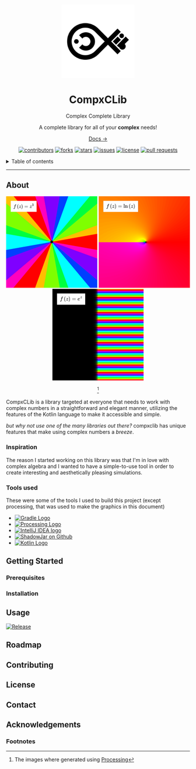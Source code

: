 <div id="top"></div>

<div align=center>
<img src="https://github.com/KanwiNeko/compxclib/blob/main/assets/Repo%20Icon.png?raw=true" alt="Repository Icon" width="200">
<h1> <b>CompxCLib</b> </h1>
Complex Complete Library
<br/>
<!-- Description  -->

A complete library for all of your <b>complex</b> needs!

<a href="https://github.com/KanwiNeko/compxclib/wiki">Docs →</a>
<br/>

[![contributors][Contributors]][Contributors-url]
[![forks][Forks]][Forks-url]
[![stars][Stars]][Stars-url]
[![issues][Issues]][Issues-url]
[![license][License]][License-url]
[![pull requests][PullRequests]][PullRequests-url]

</div>

<details>
    <summary>Table of contents</summary>
        <ol>
            <li><a href="#About">About</a></li>
                <ul>
                    <li><a href="#Inspiration">Inspiration</a></li>
                    <li><a href="#Tools used">Tools used</a></li>
                </ul>
            <li><a href="#Getting Started">Getting Started</a></li>
                <ul>
                    <li><a href="#Prerequisites">Prerequisites</a></li>
                    <li><a href="#Installation">Installation</a></li>
                </ul>
            <li><a href="#Usage">Usage</a></li>
            <li><a href="#Roadmap">Roadmap</a></li>
            <li><a href="#Contributing">Contributing</a></li>
            <li><a href="#License">License</a></li>
            <li><a href="#Contact">Contact</a></li>
            <li><a href="#Acknowledgements">Acknowledgements</a></li>
        </ol>
</details>

---

## About


<div align="center">


<img src="https://raw.githubusercontent.com/KanwiNeko/compxclib/main/assets/examples/1.png" alt="Graph of a complex function" width="250">
<img src="https://raw.githubusercontent.com/KanwiNeko/compxclib/main/assets/examples/2.png" alt="Graph of a complex function" width="250">
<img src="https://raw.githubusercontent.com/KanwiNeko/compxclib/main/assets/examples/3.png" alt="Graph of a complex function" width="250">

[^1]

</div>


CompxCLib is a library targeted at everyone that needs to work with complex numbers in a straightforward and elegant manner, utilizing the features of the Kotlin language to make it accessible and simple.

*but why not use one of the many libraries out there?* compxclib has unique features that make using complex numbers a *breeze*.
### Inspiration
The reason I started working on this library was that I'm in love with complex algebra and I wanted to have a simple-to-use tool in order to create interesting and aesthetically pleasing simulations.
### Tools used
These were some of the tools I used to build this project (except processing, that was used to make the graphics in this document)

 - [![Gradle Logo][GradleIMG]][Gradle]
 - [![Processing Logo][ProcessingIMG]][Processing]
 - [![IntelliJ IDEA logo][IntelliJIMG]][Idea]
 - [![ShadowJar on Github][ShadowJarIMG]][ShadowJar]
 - [![Kotlin Logo][KotlinIMG]][Kotlin]

## Getting Started
### Prerequisites
### Installation
## Usage

[![Release](https://jitpack.io/v/kanwineko/compxclib.svg?style=flat-square)](https://jitpack.io/#kanwineko/compxclib)

## Roadmap
## Contributing
## License
## Contact
## Acknowledgements
### Footnotes
[^1]: The images where generated using [Processing]

<!-- LINKS AND IMAGES -->

[Contributors]: https://img.shields.io/github/contributors/KanwiNeKo/compxclib?color=blue&style=for-the-badge
[Forks]: https://img.shields.io/github/forks/kanwineko/compxclib?style=for-the-badge
[Stars]: https://img.shields.io/github/stars/kanwineko/compxclib?style=for-the-badge
[Issues]: https://img.shields.io/github/issues/kanwineko/compxclib?style=for-the-badge
[License]: https://img.shields.io/github/license/kanwineko/compxclib?style=for-the-badge
[PullRequests]: https://img.shields.io/github/issues-pr/kanwineko/compxclib?style=for-the-badge

[Contributors-url]: https://github.com/KanwiNeko/compxclib/graphs/contributors
[Forks-url]: https://github.com/KanwiNeko/compxclib/network/members
[Stars-url]: https://github.com/KanwiNeko/compxclib
[Issues-url]: https://github.com/KanwiNeko/compxclib/issues
[License-url]: https://mit-license.org/
[PullRequests-url]: https://github.com/KanwiNeko/compxclib/pulls

[README-inspiration]: https://github.com/othneildrew/Best-README-Template
[Gradle]: https://gradle.org/
[Processing]: https://processing.org/
[Idea]: https://www.jetbrains.com/idea/
[ShadowJar]: https://github.com/johnrengelman/shadow
[Kotlin]: https://kotlinlang.org/

[GradleIMG]: https://img.shields.io/static/v1?label=&message=Gradle&color=lightgray&logo=Gradle&style=flat-square
[ProcessingIMG]: https://img.shields.io/static/v1?label=&message=Processing&color=4d4d4d&logo=ProcessingFoundation&style=flat-square
[IntelliJIMG]: https://img.shields.io/static/v1?label=&message=IntelliJIDEA&color=000000&logo=IntelliJIDEA&style=flat-square
[ShadowJarIMG]: https://img.shields.io/static/v1?label=&message=ShadowJar&color=gray&logo=GitHub&style=flat-square
[KotlinIMG]:https://img.shields.io/static/v1?label=&message=Kotlin&color=FF3850&logo=kotlin&style=flat-square
